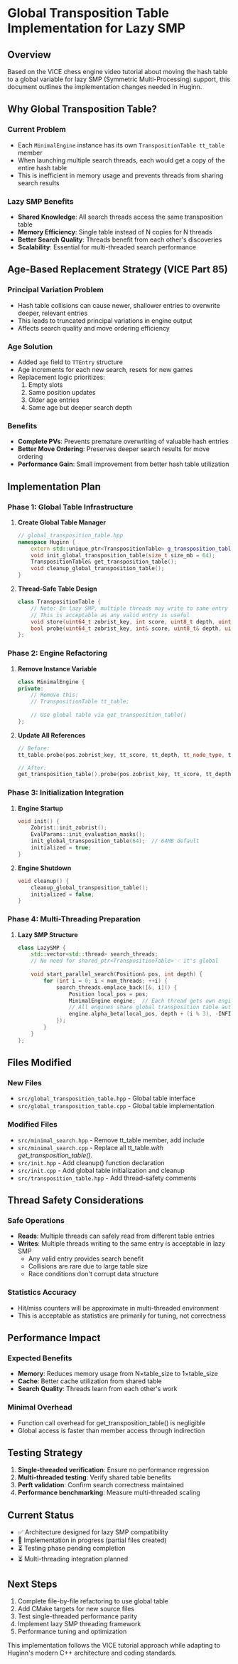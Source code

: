 # Global Transposition Table Implementation for Lazy SMP

## Overview

Based on the VICE chess engine video tutorial about moving the hash table to a global variable for lazy SMP (Symmetric Multi-Processing) support, this document outlines the implementation changes needed in Huginn.

## Why Global Transposition Table?

### Current Problem

- Each `MinimalEngine` instance has its own `TranspositionTable tt_table` member
- When launching multiple search threads, each would get a copy of the entire hash table
- This is inefficient in memory usage and prevents threads from sharing search results

### Lazy SMP Benefits

- **Shared Knowledge**: All search threads access the same transposition table
- **Memory Efficiency**: Single table instead of N copies for N threads
- **Better Search Quality**: Threads benefit from each other's discoveries
- **Scalability**: Essential for multi-threaded search performance

## Age-Based Replacement Strategy (VICE Part 85)

### Principal Variation Problem

- Hash table collisions can cause newer, shallower entries to overwrite deeper, relevant entries
- This leads to truncated principal variations in engine output
- Affects search quality and move ordering efficiency

### Age Solution

- Added `age` field to `TTEntry` structure
- Age increments for each new search, resets for new games
- Replacement logic prioritizes:
  1. Empty slots
  2. Same position updates
  3. Older age entries
  4. Same age but deeper search depth

### Benefits

- **Complete PVs**: Prevents premature overwriting of valuable hash entries
- **Better Move Ordering**: Preserves deeper search results for move ordering
- **Performance Gain**: Small improvement from better hash table utilization

## Implementation Plan

### Phase 1: Global Table Infrastructure

1. **Create Global Table Manager**

   ```cpp
   // global_transposition_table.hpp
   namespace Huginn {
       extern std::unique_ptr<TranspositionTable> g_transposition_table;
       void init_global_transposition_table(size_t size_mb = 64);
       TranspositionTable& get_transposition_table();
       void cleanup_global_transposition_table();
   }
   ```

2. **Thread-Safe Table Design**

   ```cpp
   class TranspositionTable {
       // Note: In lazy SMP, multiple threads may write to same entry
       // This is acceptable as any valid entry is useful
       void store(uint64_t zobrist_key, int score, uint8_t depth, uint8_t node_type, uint32_t best_move = 0);
       bool probe(uint64_t zobrist_key, int& score, uint8_t& depth, uint8_t node_type, uint32_t& best_move) const;
   };
   ```

### Phase 2: Engine Refactoring

1. **Remove Instance Variable**

   ```cpp
   class MinimalEngine {
   private:
       // Remove this:
       // TranspositionTable tt_table;
       
       // Use global table via get_transposition_table()
   };
   ```

2. **Update All References**

   ```cpp
   // Before:
   tt_table.probe(pos.zobrist_key, tt_score, tt_depth, tt_node_type, tt_best_move);
   
   // After:
   get_transposition_table().probe(pos.zobrist_key, tt_score, tt_depth, tt_node_type, tt_best_move);
   ```

### Phase 3: Initialization Integration

1. **Engine Startup**

   ```cpp
   void init() {
       Zobrist::init_zobrist();
       EvalParams::init_evaluation_masks();
       init_global_transposition_table(64);  // 64MB default
       initialized = true;
   }
   ```

2. **Engine Shutdown**

   ```cpp
   void cleanup() {
       cleanup_global_transposition_table();
       initialized = false;
   }
   ```

### Phase 4: Multi-Threading Preparation

1. **Lazy SMP Structure**

   ```cpp
   class LazySMP {
       std::vector<std::thread> search_threads;
       // No need for shared_ptr<TranspositionTable> - it's global
       
       void start_parallel_search(Position& pos, int depth) {
           for (int i = 0; i < num_threads; ++i) {
               search_threads.emplace_back([&, i]() {
                   Position local_pos = pos;
                   MinimalEngine engine;  // Each thread gets own engine
                   // All engines share global transposition table automatically
                   engine.alpha_beta(local_pos, depth + (i % 3), -INFINITE, INFINITE, info);
               });
           }
       }
   };
   ```

## Files Modified

### New Files

- `src/global_transposition_table.hpp` - Global table interface
- `src/global_transposition_table.cpp` - Global table implementation

### Modified Files

- `src/minimal_search.hpp` - Remove tt_table member, add include
- `src/minimal_search.cpp` - Replace all tt_table.*with get_transposition_table().*
- `src/init.hpp` - Add cleanup() function declaration
- `src/init.cpp` - Add global table initialization and cleanup
- `src/transposition_table.hpp` - Add thread-safety comments

## Thread Safety Considerations

### Safe Operations

- **Reads**: Multiple threads can safely read from different table entries
- **Writes**: Multiple threads writing to the same entry is acceptable in lazy SMP
  - Any valid entry provides search benefit
  - Collisions are rare due to large table size
  - Race conditions don't corrupt data structure

### Statistics Accuracy

- Hit/miss counters will be approximate in multi-threaded environment
- This is acceptable as statistics are primarily for tuning, not correctness

## Performance Impact

### Expected Benefits

- **Memory**: Reduces memory usage from N×table_size to 1×table_size
- **Cache**: Better cache utilization from shared table
- **Search Quality**: Threads learn from each other's work

### Minimal Overhead

- Function call overhead for get_transposition_table() is negligible
- Global access is faster than member access through indirection

## Testing Strategy

1. **Single-threaded verification**: Ensure no performance regression
2. **Multi-threaded testing**: Verify shared table benefits
3. **Perft validation**: Confirm search correctness maintained
4. **Performance benchmarking**: Measure multi-threaded scaling

## Current Status

- ✅ Architecture designed for lazy SMP compatibility
- 🔄 Implementation in progress (partial files created)
- ⏳ Testing phase pending completion
- ⏳ Multi-threading integration planned

## Next Steps

1. Complete file-by-file refactoring to use global table
2. Add CMake targets for new source files
3. Test single-threaded performance parity
4. Implement lazy SMP threading framework
5. Performance tuning and optimization

This implementation follows the VICE tutorial approach while adapting to Huginn's modern C++ architecture and coding standards.
